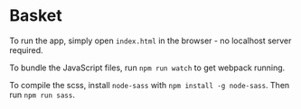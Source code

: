 # Basket

To run the app, simply open ```index.html``` in the browser - no localhost server required.

To bundle the JavaScript files, run ```npm run watch``` to get webpack running.

To compile the scss, install ```node-sass``` with ```npm install -g node-sass```. Then run ```npm run sass```.
